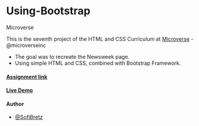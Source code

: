 # Using-Bootstrap

Microverse

This is the seventh project of the HTML and CSS Curriculum at [Microverse](https://www.microverse.org/) - @microverseinc
* The goal was to recreate the Newsweek page.
* Using simple HTML and CSS, combined with Bootstrap Framework.


#### [Assignment link](https://www.theodinproject.com/courses/html5-and-css3/lessons/using-bootstrap)

#### [Live Demo](https://rawcdn.githack.com/SofiBretz/Using-Bootstrap/e543536d2636383ac5369cbe809f31bb9b87c4ef/index.html)

#### Author

* [@SofiBretz](https://github.com/SofiBretz)
